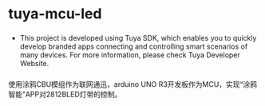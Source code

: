# tuya-mcu-led
###
* This project is developed using Tuya SDK, which enables you to quickly develop
branded apps connecting and controlling smart scenarios of many devices.
For more information, please check Tuya Developer Website.

###
使用涂鸦CBU模组作为联网通迅，arduino UNO R3开发板作为MCU，实现“涂鸦智能”APP对2812BLED灯带的控制。
